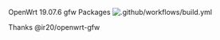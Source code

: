 OpenWrt 19.07.6 gfw Packages ![.github/workflows/build.yml](https://github.com/mwftts/openwrt-gfw/workflows/.github/workflows/build.yml/badge.svg)


Thanks @ir20/openwrt-gfw
